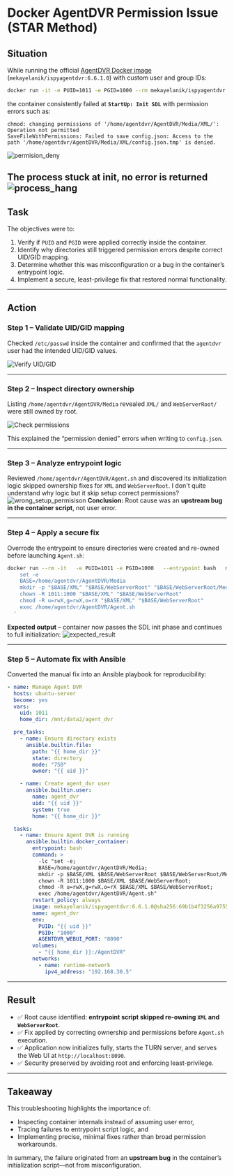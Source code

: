 # Docker AgentDVR Permission Issue (STAR Method)

## **Situation**
While running the official [AgentDVR Docker image](https://hub.docker.com/r/mekayelanik/ispyagentdvr) (`mekayelanik/ispyagentdvr:6.6.1.0`) with custom user and group IDs:

```bash
docker run -it -e PUID=1011 -e PGID=1000 --rm mekayelanik/ispyagentdvr:6.6.1.0@sha256:69b1b4f3256a97558a9bb7f6997b388d2d1e2c62de26635fd478f4640c33f655
```

the container consistently failed at **`StartUp: Init SDL`** with permission errors such as:

```
chmod: changing permissions of '/home/agentdvr/AgentDVR/Media/XML/': Operation not permitted
SaveFileWithPermissions: Failed to save config.json: Access to the path '/home/agentdvr/AgentDVR/Media/XML/config.json.tmp' is denied.
```
![permision_deny](docs/agent_dvr/permission_deny.png)

The process stuck at init, no error is returned
![process_hang](docs/agent_dvr/process_hang.png)
---

## **Task**
The objectives were to:
1. Verify if `PUID` and `PGID` were applied correctly inside the container.  
2. Identify why directories still triggered permission errors despite correct UID/GID mapping.  
3. Determine whether this was misconfiguration or a bug in the container’s entrypoint logic.  
4. Implement a secure, least-privilege fix that restored normal functionality.

---

## **Action**

### Step 1 – Validate UID/GID mapping
Checked `/etc/passwd` inside the container and confirmed that the `agentdvr` user had the intended UID/GID values.

![Verify UID/GID](docs/agent_dvr/verify_user_uid_gid.png)

---

### Step 2 – Inspect directory ownership
Listing `/home/agentdvr/AgentDVR/Media` revealed `XML/` and `WebServerRoot/` were still owned by root.

![Check permissions](docs/agent_dvr/check_actual_dir_permission.png)

This explained the “permission denied” errors when writing to `config.json`.

---

### Step 3 – Analyze entrypoint logic
Reviewed `/home/agentdvr/AgentDVR/Agent.sh` and discovered its initialization logic skipped ownership fixes for `XML` and `WebServerRoot`. I don't quite understand why logic but it skip setup correct permissions?
![wrong_setup_permisison](docs/agent_dvr/agent_sh_script.png)
**Conclusion:** Root cause was an **upstream bug in the container script**, not user error.

---

### Step 4 – Apply a secure fix
Overrode the entrypoint to ensure directories were created and re-owned before launching `Agent.sh`:

```bash
docker run --rm -it   -e PUID=1011 -e PGID=1000   --entrypoint bash   mekayelanik/ispyagentdvr:6.6.1.0   -lc '
    set -e
    BASE=/home/agentdvr/AgentDVR/Media
    mkdir -p "$BASE/XML" "$BASE/WebServerRoot" "$BASE/WebServerRoot/Media"
    chown -R 1011:1000 "$BASE/XML" "$BASE/WebServerRoot"
    chmod -R u=rwX,g=rwX,o=rX "$BASE/XML" "$BASE/WebServerRoot"
    exec /home/agentdvr/AgentDVR/Agent.sh
  '
```

**Expected output** – container now passes the SDL init phase and continues to full initialization:
![expected_result](docs/agent_dvr/dvr_expected_output.png)

---

### Step 5 – Automate fix with Ansible
Converted the manual fix into an Ansible playbook for reproducibility:

```yaml
- name: Manage Agent DVR
  hosts: ubuntu-server
  become: yes
  vars:
    uid: 1011
    home_dir: /mnt/data2/agent_dvr

  pre_tasks:
    - name: Ensure directory exists
      ansible.builtin.file:
        path: "{{ home_dir }}"
        state: directory
        mode: "750"
        owner: "{{ uid }}"

    - name: Create agent_dvr user
      ansible.builtin.user:
        name: agent_dvr
        uid: "{{ uid }}"
        system: true
        home: "{{ home_dir }}"

  tasks:
    - name: Ensure Agent DVR is running
      ansible.builtin.docker_container:
        entrypoint: bash
        command: >
          -lc "set -e;
          BASE=/home/agentdvr/AgentDVR/Media;
          mkdir -p $BASE/XML $BASE/WebServerRoot $BASE/WebServerRoot/Media;
          chown -R 1011:1000 $BASE/XML $BASE/WebServerRoot;
          chmod -R u=rwX,g=rwX,o=rX $BASE/XML $BASE/WebServerRoot;
          exec /home/agentdvr/AgentDVR/Agent.sh"
        restart_policy: always
        image: mekayelanik/ispyagentdvr:6.6.1.0@sha256:69b1b4f3256a97558a9bb7f6997b388d2d1e2c62de26635fd478f4640c33f655
        name: agent_dvr
        env:
          PUID: "{{ uid }}"
          PGID: "1000"
          AGENTDVR_WEBUI_PORT: "8090"
        volumes:
          - "{{ home_dir }}:/AgentDVR"
        networks:
          - name: runtime-network
            ipv4_address: "192.168.30.5"
```

---

## **Result**
- ✅ Root cause identified: **entrypoint script skipped re-owning `XML` and `WebServerRoot`**.  
- ✅ Fix applied by correcting ownership and permissions before `Agent.sh` execution.  
- ✅ Application now initializes fully, starts the TURN server, and serves the Web UI at `http://localhost:8090`.  
- ✅ Security preserved by avoiding root and enforcing least-privilege.

---

## **Takeaway**
This troubleshooting highlights the importance of:
- Inspecting container internals instead of assuming user error,  
- Tracing failures to entrypoint script logic, and  
- Implementing precise, minimal fixes rather than broad permission workarounds.

In summary, the failure originated from an **upstream bug** in the container’s initialization script—not from misconfiguration.